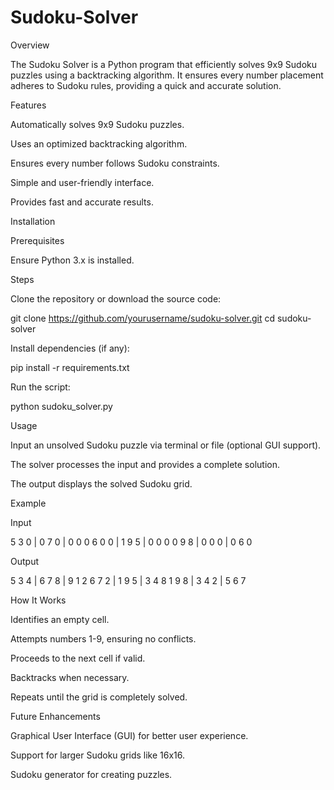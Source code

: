 # Sudoku-Solver

Overview

The Sudoku Solver is a Python program that efficiently solves 9x9 Sudoku puzzles using a backtracking algorithm. It ensures every number placement adheres to Sudoku rules, providing a quick and accurate solution.

Features

Automatically solves 9x9 Sudoku puzzles.

Uses an optimized backtracking algorithm.

Ensures every number follows Sudoku constraints.

Simple and user-friendly interface.

Provides fast and accurate results.

Installation

Prerequisites

Ensure Python 3.x is installed.

Steps

Clone the repository or download the source code:

git clone https://github.com/yourusername/sudoku-solver.git
cd sudoku-solver

Install dependencies (if any):

pip install -r requirements.txt

Run the script:

python sudoku_solver.py

Usage

Input an unsolved Sudoku puzzle via terminal or file (optional GUI support).

The solver processes the input and provides a complete solution.

The output displays the solved Sudoku grid.

Example

Input

5 3 0 | 0 7 0 | 0 0 0
6 0 0 | 1 9 5 | 0 0 0
0 9 8 | 0 0 0 | 0 6 0

Output

5 3 4 | 6 7 8 | 9 1 2
6 7 2 | 1 9 5 | 3 4 8
1 9 8 | 3 4 2 | 5 6 7

How It Works

Identifies an empty cell.

Attempts numbers 1-9, ensuring no conflicts.

Proceeds to the next cell if valid.

Backtracks when necessary.

Repeats until the grid is completely solved.

Future Enhancements

Graphical User Interface (GUI) for better user experience.

Support for larger Sudoku grids like 16x16.

Sudoku generator for creating puzzles.
